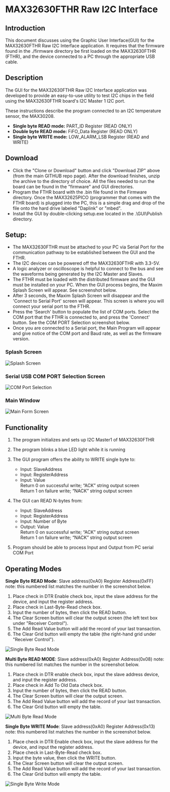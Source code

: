 # MAX32630FTHR Raw I2C Interface

## Introduction
This document discusses using the Graphic User Interface(GUI) for the MAX32630FTHR Raw I2C Interface application. It requires that the firmware found in the ./firmware directory be first loaded on the MAX32630FTHR (FTHR), and the device connected to a PC through the appropriate USB cable.

## Description
The GUI for the MAX32630FTHR Raw I2C Interface application was developed to provide an easy-to-use utility to test I2C chips in the field using the MAX32630FTHR board's I2C Master 1 I2C port. 

These instructions describe the program connected to an I2C temperature sensor, the MAX30208.  
- **Single byte READ mode:** PART_ID Register (READ ONLY)
- **Double byte READ mode:** FiFO_Data Register (READ ONLY)
- **Single byte WRITE mode:** LOW_ALARM_LSB Register (READ and WRITE)

## Download
- Click the "Clone or Download" button and click "Download ZIP" above (from the main GITHUB repo page). After the download finishes, unzip the archive to the directory of choice. All the files needed to run the board can be found in the "firmware" and GUI directories. 
- Program the FTHR board with the .bin file found in the Firmware directory. Once the MAX32625PICO (programmer that comes with the FTHR board) is plugged into the PC, this is a simple drag and drop of the file onto the hard drive labeled "Daplink" or "mbed".
- Install the GUI by double-clicking setup.exe located in the .\GUI\Publish directory.


## Setup:
- The MAX32630FTHR must be attached to your PC via Serial Port for the communication pathway to be established between the GUI and the FTHR.
- The I2C devices can be powered off the MAX32630FTHR with 3.3-5V.
- A logic analyzer or oscilloscope is helpful to connect to the bus and see the waveforms being generated by the I2C Master and Slaves.
- The FTHR must be loaded with the distributed firmware and the GUI must be installed on your PC.
When the GUI process begins, the Maxim Splash Screen will appear. See screenshot below.
- After 3 seconds, the Maxim Splash Screen will disappear and the 'Connect to Serial Port' screen will appear. This screen is where you will connect your serial port to the FTHR.
- Press the 'Search' button to populate the list of COM ports. Select the COM port that the FTHR is connected to, and press the 'Connect' button.  See the COM PORT Selection screenshot below.
- Once you are connected to a Serial port, the Main Program will appear and give notice of the COM port and Baud rate, as well as the firmware version.  


### Splash Screen
![Splash Screen](/GUI/screenshots/splash_screen.png)

### Serial USB COM PORT Selection Screen
![COM Port Selection](/GUI/screenshots/serial_connect.png)

### Main Window
![Main Form Screen](/GUI/screenshots/main_form.png)

## Functionality
1.	The program initializes and sets up I2C Master1 of MAX32630FTHR

2.	The program blinks a blue LED light while it is running

3.	The GUI program offers the ability to WRITE single byte to: 
    - Input: 	SlaveAddress
    - Input: 	RegisterAddress
    - Input: 	Value <br>
Return 0 on successful write;  “ACK” string output screen <br>
Return 1 on failure write; “NACK” string output screen

4.	The GUI can READ N-bytes from:
    - Input: 	SlaveAddress
    -	Input: 	RegisterAddress
    -	Input: 	Number of Byte
    -	Output:  Value <br>
Return 0 on successful write;  “ACK” string output screen <br>
Return 1 on failure write; “NACK” string output screen

5.	Program should be able to process Input and Output from PC serial COM Port

## Operating Modes
**Single Byte READ Mode**: Slave address(0xA0) Register Address(0xFF) 
note: this numbered list matches the number in the screenshot below.
1. Place check in DTR Enable check box, input the slave address for the device, and input the register address.
2.	Place check in Last-Byte-Read check box. 
3.	Input the number of bytes, then click the READ button.
4.	The Clear Screen button will clear the output screen (the left text box under "Receiver Control").
5.	The Add Read Value button will add the record of your last transaction.
6.	The Clear Grid button will empty the table (the right-hand grid under "Receiver Control").

![Single Byte Read Mode](/GUI/screenshots/single_byte_mode.png)

**Multi Byte READ MODE**: Slave address(0xA0) Register Address(0x08)
note: this numbered list matches the number in the screenshot below.
1.	Place check in DTR enable check box, input the slave address device, and input the register address.
2.	Place check in Add To Old Data check box. 
3.	Input the number of bytes, then click the READ button.
4.	The Clear Screen button will clear the output screen. 
5.	The Add Read Value button will add the record of your last transaction.
6.	The Clear Grid button will empty the table.

![Multi Byte Read Mode](/GUI/screenshots/multi_byte_mode.png)

**Single Byte WRITE Mode**: Slave address(0xA0) Register Address(0x13)
note: this numbered list matches the number in the screenshot below.
1. Place check in DTR Enable check box, input the slave address for the device, and input the register address.
2.	Place check in Last-Byte-Read check box. 
3.	Input the byte value, then click the WRITE button.
4.	The Clear Screen button will clear the output screen. 
5.	The Add Read Value button will add the record of your last transaction.
6.	The Clear Grid button will empty the table.

![Single Byte Write Mode](/GUI/screenshots/single_byte_write.png)
